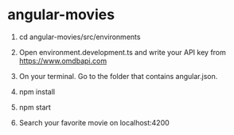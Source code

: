 # angular-movies

1. cd angular-movies/src/environments

2. Open environment.development.ts and write your API key from https://www.omdbapi.com 

3. On your terminal. Go to the folder that contains angular.json.

4. npm install

5. npm start

6. Search your favorite movie on localhost:4200
